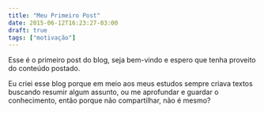 ```yaml
---
title: "Meu Primeiro Post"
date: 2015-06-12T16:23:27-03:00
draft: true
tags: ["motivação"]
---
```


Esse é o primeiro post do blog, seja bem-vindo e espero que tenha proveito do conteúdo postado.

Eu criei esse blog porque em meio aos meus estudos sempre criava textos buscando resumir algum assunto, ou me aprofundar e guardar o conhecimento, então porque não compartilhar, não é mesmo?